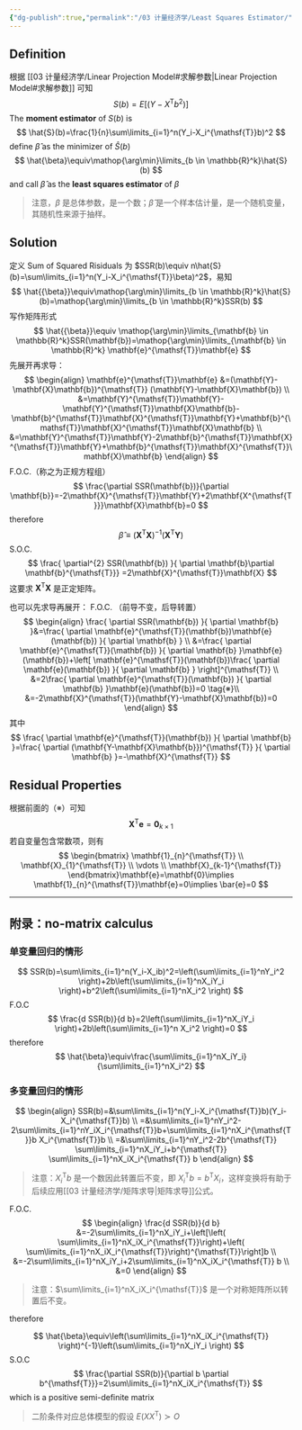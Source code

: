```yaml
---
{"dg-publish":true,"permalink":"/03 计量经济学/Least Squares Estimator/","created":"2024-05-22T16:36:10.000+08:00","updated":"2024-09-09T10:36:38.008+08:00"}
---
```


## Definition

根据 [[03 计量经济学/Linear Projection Model#求解参数\|Linear Projection Model#求解参数]] 可知
$$S(b)=E[(Y-X^{\mathsf{T}} b^2)]$$
The **moment estimator** of $S(b)$ is
$$
\hat{S}(b)=\frac{1}{n}\sum\limits_{i=1}^n(Y_i-X_i^{\mathsf{T}}b)^2
$$
define $\hat{\beta}$ as the minimizer of $\hat{S}(b)$
$$
\hat{\beta}\equiv\mathop{\arg\min}\limits_{b \in \mathbb{R}^k}\hat{S}(b)
$$
and call $\hat{\beta}$ as the **least squares estimator** of $\beta$

> 注意，$\beta$ 是总体参数，是一个数；$\hat{\beta}$ 是一个样本估计量，是一个随机变量，其随机性来源于抽样。

## Solution

定义 Sum of Squared Risiduals 为 $SSR(b)\equiv n\hat{S}(b)=\sum\limits_{i=1}^n(Y_i-X_i^{\mathsf{T}}\beta)^2$，易知
$$
\hat{{\beta}}\equiv\mathop{\arg\min}\limits_{b \in \mathbb{R}^k}\hat{S}(b)=\mathop{\arg\min}\limits_{b \in \mathbb{R}^k}SSR(b)
$$
写作矩阵形式
$$
\hat{{\beta}}\equiv \mathop{\arg\min}\limits_{\mathbf{b} \in \mathbb{R}^k}SSR(\mathbf{b})=\mathop{\arg\min}\limits_{\mathbf{b} \in \mathbb{R}^k} \mathbf{e}^{\mathsf{T}}\mathbf{e}
$$
先展开再求导：
$$
\begin{align}
\mathbf{e}^{\mathsf{T}}\mathbf{e}
&=(\mathbf{Y}-\mathbf{X}\mathbf{b})^{\mathsf{T}} (\mathbf{Y}-\mathbf{X}\mathbf{b}) \\
&=\mathbf{Y}^{\mathsf{T}}\mathbf{Y}-\mathbf{Y}^{\mathsf{T}}\mathbf{X}\mathbf{b}-\mathbf{b}^{\mathsf{T}}\mathbf{X}^{\mathsf{T}}\mathbf{Y}+\mathbf{b}^{\mathsf{T}}\mathbf{X}^{\mathsf{T}}\mathbf{X}\mathbf{b} \\
&=\mathbf{Y}^{\mathsf{T}}\mathbf{Y}-2\mathbf{b}^{\mathsf{T}}\mathbf{X}^{\mathsf{T}}\mathbf{Y}+\mathbf{b}^{\mathsf{T}}\mathbf{X}^{\mathsf{T}}\mathbf{X}\mathbf{b}
\end{align}
$$
F.O.C.（称之为正规方程组）
$$
\frac{\partial SSR(\mathbf{b})}{\partial \mathbf{b}}=-2\mathbf{X}^{\mathsf{T}}\mathbf{Y}+2\mathbf{X^{\mathsf{T}}}\mathbf{X}\mathbf{b}=0
$$
therefore
$$
\hat{\beta}\equiv\left(\mathbf{X}^{\mathsf{T}}\mathbf{X} \right)^{-1}\left(\mathbf{X}^{\mathsf{T}}\mathbf{Y} \right)
$$
S.O.C.
$$
\frac{ \partial^{2} SSR(\mathbf{b}) }{ \partial \mathbf{b}\partial \mathbf{b}^{\mathsf{T}}} =2\mathbf{X}^{\mathsf{T}}\mathbf{X}
$$
这要求 $\mathbf{X}^{\mathsf{T}}\mathbf{X}$ 是正定矩阵。

也可以先求导再展开：
F.O.C. （前导不变，后导转置）
$$
\begin{align}
\frac{ \partial SSR(\mathbf{b}) }{ \partial \mathbf{b} }&=\frac{ \partial \mathbf{e}^{\mathsf{T}}(\mathbf{b})\mathbf{e}(\mathbf{b}) }{ \partial \mathbf{b} }  \\
&=\frac{ \partial \mathbf{e}^{\mathsf{T}}(\mathbf{b}) }{ \partial \mathbf{b} }\mathbf{e}(\mathbf{b})+\left[ \mathbf{e}^{\mathsf{T}}(\mathbf{b})\frac{ \partial \mathbf{e}(\mathbf{b}) }{ \partial \mathbf{b} }  \right]^{\mathsf{T}} \\
&=2\frac{ \partial \mathbf{e}^{\mathsf{T}}(\mathbf{b}) }{ \partial \mathbf{b} }\mathbf{e}(\mathbf{b})=0 \tag{※}\\
&=-2\mathbf{X}^{\mathsf{T}}(\mathbf{Y}-\mathbf{X}\mathbf{b})=0
\end{align}
$$
其中
$$
\frac{ \partial \mathbf{e}^{\mathsf{T}}(\mathbf{b}) }{ \partial \mathbf{b} }=\frac{ \partial (\mathbf{Y-\mathbf{X}\mathbf{b}})^{\mathsf{T}} }{ \partial \mathbf{b} }=-\mathbf{X}^{\mathsf{T}}
$$
## Residual Properties

根据前面的（※）可知
$$
\mathbf{X}^{\mathsf{T}}\mathbf{e}=\mathbf{0}_{k\times 1}
$$
若自变量包含常数项，则有
$$
\begin{bmatrix}
\mathbf{1}_{n}^{\mathsf{T}} \\
\mathbf{X}_{1}^{\mathsf{T}} \\
\vdots \\
\mathbf{X}_{k-1}^{\mathsf{T}}
\end{bmatrix}\mathbf{e}=\mathbf{0}\implies \mathbf{1}_{n}^{\mathsf{T}}\mathbf{e}=0\implies \bar{e}=0
$$

---

## 附录：no-matrix calculus
### 单变量回归的情形

$$
SSR(b)=\sum\limits_{i=1}^n(Y_i-X_ib)^2=\left(\sum\limits_{i=1}^nY_i^2 \right)+2b\left(\sum\limits_{i=1}^nX_iY_i \right)+b^2\left(\sum\limits_{i=1}^nX_i^2 \right)
$$
F.O.C
$$
\frac{d SSR(b)}{d b}=2\left(\sum\limits_{i=1}^nX_iY_i \right)+2b\left(\sum\limits_{i=1}^n X_i^2 \right)=0
$$
therefore
$$
\hat{\beta}\equiv\frac{\sum\limits_{i=1}^nX_iY_i}{\sum\limits_{i=1}^nX_i^2}
$$
### 多变量回归的情形

$$
\begin{align}
SSR(b)=&\sum\limits_{i=1}^n(Y_i-X_i^{\mathsf{T}}b)(Y_i-X_i^{\mathsf{T}}b) \\
=&\sum\limits_{i=1}^nY_i^2-2\sum\limits_{i=1}^nY_iX_i^{\mathsf{T}}b+\sum\limits_{i=1}^nX_i^{\mathsf{T}}b X_i^{\mathsf{T}}b \\
=&\sum\limits_{i=1}^nY_i^2-2b^{\mathsf{T}} \sum\limits_{i=1}^nX_iY_i+b^{\mathsf{T}} \sum\limits_{i=1}^nX_iX_i^{\mathsf{T}} b
\end{align}
$$
> 注意：$X_i^{\mathsf{T}}b$ 是一个数因此转置后不变，即 $X_i^{\mathsf{T}} b=b^{\mathsf{T}} X_i$，这样变换将有助于后续应用[[03 计量经济学/矩阵求导\|矩阵求导]]公式。

F.O.C.
$$
\begin{align}
\frac{d SSR(b)}{d b}
&=-2\sum\limits_{i=1}^nX_iY_i+\left[\left( \sum\limits_{i=1}^nX_iX_i^{\mathsf{T}}\right)+\left( \sum\limits_{i=1}^nX_iX_i^{\mathsf{T}}\right)^{\mathsf{T}}\right]b \\
&=-2\sum\limits_{i=1}^nX_iY_i+2\sum\limits_{i=1}^nX_iX_i^{\mathsf{T}} b \\
&=0
\end{align}
$$
> 注意：$\sum\limits_{i=1}^nX_iX_i^{\mathsf{T}}$ 是一个对称矩阵所以转置后不变。

therefore

$$
\hat{\beta}\equiv\left(\sum\limits_{i=1}^nX_iX_i^{\mathsf{T}} \right)^{-1}\left(\sum\limits_{i=1}^nX_iY_i \right)
$$
S.O.C
$$
\frac{\partial SSR(b)}{\partial b \partial b^{\mathsf{T}}}=2\sum\limits_{i=1}^nX_iX_i^{\mathsf{T}}
$$
which is a positive semi-definite matrix
> 二阶条件对应总体模型的假设 $E(XX^{\mathsf{T}})\succ O$


